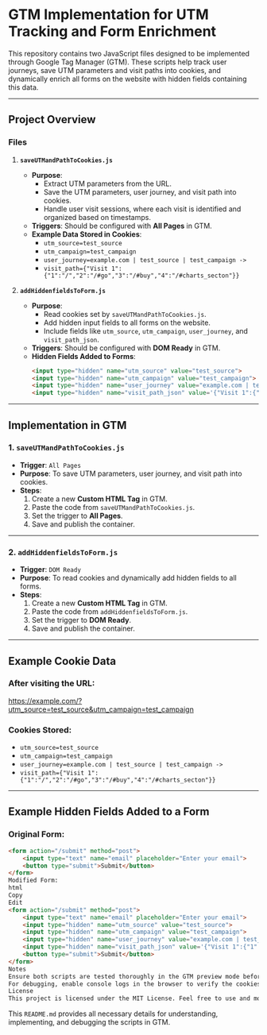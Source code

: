 # GTM Implementation for UTM Tracking and Form Enrichment

This repository contains two JavaScript files designed to be implemented through Google Tag Manager (GTM). These scripts help track user journeys, save UTM parameters and visit paths into cookies, and dynamically enrich all forms on the website with hidden fields containing this data.

---

## Project Overview

### Files

1. **`saveUTMandPathToCookies.js`**
   - **Purpose**: 
     - Extract UTM parameters from the URL.
     - Save the UTM parameters, user journey, and visit path into cookies.
     - Handle user visit sessions, where each visit is identified and organized based on timestamps.
   - **Triggers**: Should be configured with **All Pages** in GTM.
   - **Example Data Stored in Cookies**:
     - `utm_source=test_source`
     - `utm_campaign=test_campaign`
     - `user_journey=example.com | test_source | test_campaign ->`
     - `visit_path={"Visit 1":{"1":"/","2":"/#go","3":"/#buy","4":"/#charts_secton"}}`

2. **`addHiddenfieldsToForm.js`**
   - **Purpose**:
     - Read cookies set by `saveUTMandPathToCookies.js`.
     - Add hidden input fields to all forms on the website.
     - Include fields like `utm_source`, `utm_campaign`, `user_journey`, and `visit_path_json`.
   - **Triggers**: Should be configured with **DOM Ready** in GTM.
   - **Hidden Fields Added to Forms**:
     ```html
     <input type="hidden" name="utm_source" value="test_source">
     <input type="hidden" name="utm_campaign" value="test_campaign">
     <input type="hidden" name="user_journey" value="example.com | test_source | test_campaign ->">
     <input type="hidden" name="visit_path_json" value='{"Visit 1":{"1":"/","2":"/#go","3":"/#buy"}}'>
     ```

---

## Implementation in GTM

### 1. `saveUTMandPathToCookies.js`
- **Trigger**: `All Pages`
- **Purpose**: To save UTM parameters, user journey, and visit path into cookies.
- **Steps**:
  1. Create a new **Custom HTML Tag** in GTM.
  2. Paste the code from `saveUTMandPathToCookies.js`.
  3. Set the trigger to **All Pages**.
  4. Save and publish the container.

---

### 2. `addHiddenfieldsToForm.js`
- **Trigger**: `DOM Ready`
- **Purpose**: To read cookies and dynamically add hidden fields to all forms.
- **Steps**:
  1. Create a new **Custom HTML Tag** in GTM.
  2. Paste the code from `addHiddenfieldsToForm.js`.
  3. Set the trigger to **DOM Ready**.
  4. Save and publish the container.

---

## Example Cookie Data

### After visiting the URL:
https://example.com/?utm_source=test_source&utm_campaign=test_campaign

### Cookies Stored:
- `utm_source=test_source`
- `utm_campaign=test_campaign`
- `user_journey=example.com | test_source | test_campaign ->`
- `visit_path={"Visit 1":{"1":"/","2":"/#go","3":"/#buy","4":"/#charts_secton"}}`

---

## Example Hidden Fields Added to a Form

### Original Form:
```html
<form action="/submit" method="post">
    <input type="text" name="email" placeholder="Enter your email">
    <button type="submit">Submit</button>
</form>
Modified Form:
html
Copy
Edit
<form action="/submit" method="post">
    <input type="text" name="email" placeholder="Enter your email">
    <input type="hidden" name="utm_source" value="test_source">
    <input type="hidden" name="utm_campaign" value="test_campaign">
    <input type="hidden" name="user_journey" value="example.com | test_source | test_campaign ->">
    <input type="hidden" name="visit_path_json" value='{"Visit 1":{"1":"/","2":"/#go","3":"/#buy","4":"/#charts_secton"}}'>
    <button type="submit">Submit</button>
</form>
Notes
Ensure both scripts are tested thoroughly in the GTM preview mode before publishing.
For debugging, enable console logs in the browser to verify the cookies and added fields.
License
This project is licensed under the MIT License. Feel free to use and modify it as needed.

```

This `README.md` provides all necessary details for understanding, implementing, and debugging the scripts in GTM.
